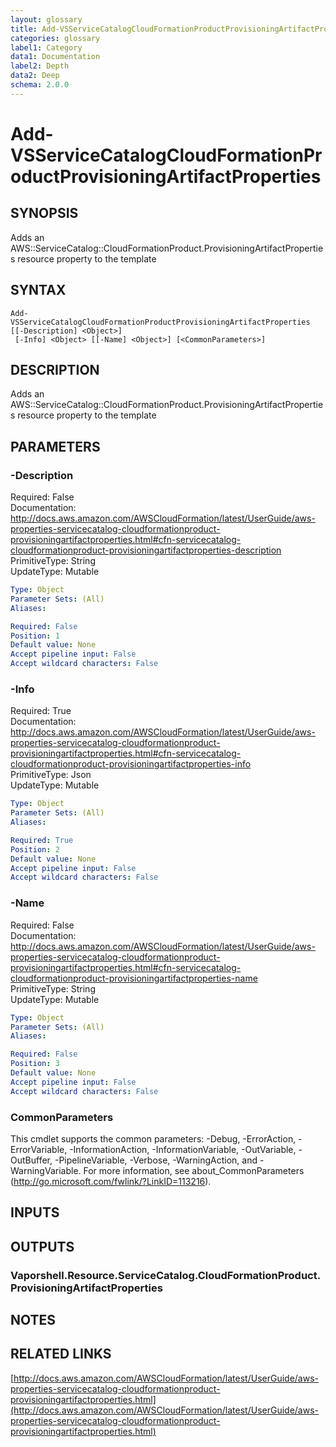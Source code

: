 ```yaml
---
layout: glossary
title: Add-VSServiceCatalogCloudFormationProductProvisioningArtifactProperties
categories: glossary
label1: Category
data1: Documentation
label2: Depth
data2: Deep
schema: 2.0.0
---
```


# Add-VSServiceCatalogCloudFormationProductProvisioningArtifactProperties

## SYNOPSIS
Adds an AWS::ServiceCatalog::CloudFormationProduct.ProvisioningArtifactProperties resource property to the template

## SYNTAX

```
Add-VSServiceCatalogCloudFormationProductProvisioningArtifactProperties [[-Description] <Object>]
 [-Info] <Object> [[-Name] <Object>] [<CommonParameters>]
```

## DESCRIPTION
Adds an AWS::ServiceCatalog::CloudFormationProduct.ProvisioningArtifactProperties resource property to the template

## PARAMETERS

### -Description
Required: False    
Documentation: http://docs.aws.amazon.com/AWSCloudFormation/latest/UserGuide/aws-properties-servicecatalog-cloudformationproduct-provisioningartifactproperties.html#cfn-servicecatalog-cloudformationproduct-provisioningartifactproperties-description    
PrimitiveType: String    
UpdateType: Mutable

```yaml
Type: Object
Parameter Sets: (All)
Aliases:

Required: False
Position: 1
Default value: None
Accept pipeline input: False
Accept wildcard characters: False
```

### -Info
Required: True    
Documentation: http://docs.aws.amazon.com/AWSCloudFormation/latest/UserGuide/aws-properties-servicecatalog-cloudformationproduct-provisioningartifactproperties.html#cfn-servicecatalog-cloudformationproduct-provisioningartifactproperties-info    
PrimitiveType: Json    
UpdateType: Mutable

```yaml
Type: Object
Parameter Sets: (All)
Aliases:

Required: True
Position: 2
Default value: None
Accept pipeline input: False
Accept wildcard characters: False
```

### -Name
Required: False    
Documentation: http://docs.aws.amazon.com/AWSCloudFormation/latest/UserGuide/aws-properties-servicecatalog-cloudformationproduct-provisioningartifactproperties.html#cfn-servicecatalog-cloudformationproduct-provisioningartifactproperties-name    
PrimitiveType: String    
UpdateType: Mutable

```yaml
Type: Object
Parameter Sets: (All)
Aliases:

Required: False
Position: 3
Default value: None
Accept pipeline input: False
Accept wildcard characters: False
```

### CommonParameters
This cmdlet supports the common parameters: -Debug, -ErrorAction, -ErrorVariable, -InformationAction, -InformationVariable, -OutVariable, -OutBuffer, -PipelineVariable, -Verbose, -WarningAction, and -WarningVariable.
For more information, see about_CommonParameters (http://go.microsoft.com/fwlink/?LinkID=113216).

## INPUTS

## OUTPUTS

### Vaporshell.Resource.ServiceCatalog.CloudFormationProduct.ProvisioningArtifactProperties

## NOTES

## RELATED LINKS

[http://docs.aws.amazon.com/AWSCloudFormation/latest/UserGuide/aws-properties-servicecatalog-cloudformationproduct-provisioningartifactproperties.html](http://docs.aws.amazon.com/AWSCloudFormation/latest/UserGuide/aws-properties-servicecatalog-cloudformationproduct-provisioningartifactproperties.html)

